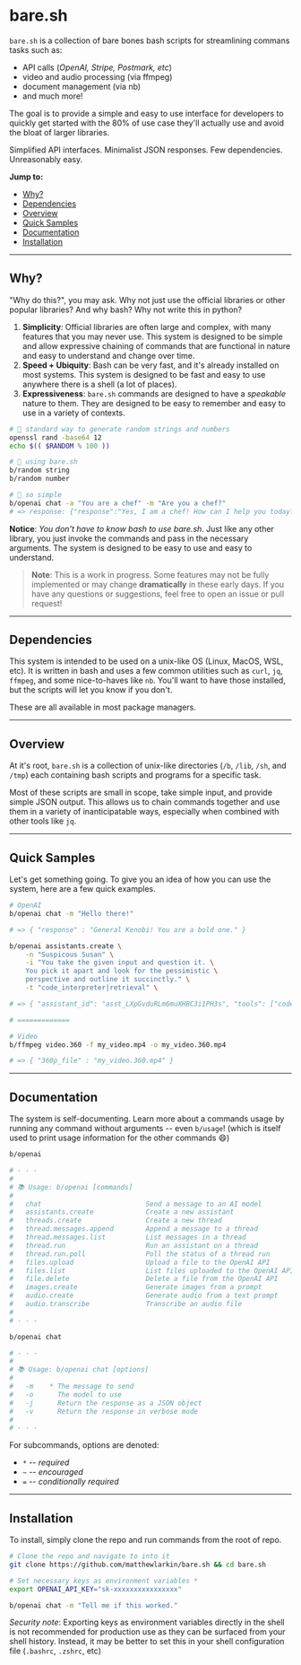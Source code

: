 # bare.sh

`bare.sh` is a collection of bare bones bash scripts for streamlining commans tasks such as:

- API calls (*OpenAI, Stripe, Postmark, etc*)
- video and audio processing (via ffmpeg)
- document management (via nb)
- and much more!

The goal is to provide a simple and easy to use interface for developers to quickly get started with the 80% of use case they'll actually use and avoid the bloat of larger libraries.

Simplified API interfaces. Minimalist JSON responses. Few dependencies. Unreasonably easy.

**Jump to:**
- [Why?](#why)
- [Dependencies](#dependencies)
- [Overview](#overview)
- [Quick Samples](#quick-samples)
- [Documentation](#documentation)
- [Installation](#installation)

---

## Why?
"Why do this?", you may ask. Why not just use the official libraries or other popular libraries? And why bash? Why not write this in python?

1. **Simplicity**: Official libraries are often large and complex, with many features that you may never use. This system is designed to be simple and allow expressive chaining of commands that are functional in nature and easy to understand and change over time.
2. **Speed + Ubiquity**: Bash can be very fast, and it's already installed on most systems. This system is designed to be fast and easy to use anywhere there is a shell (a lot of places).
3. **Expressiveness**: `bare.sh` commands are designed to have a *speakable* nature to them. They are designed to be easy to remember and easy to use in a variety of contexts.

```bash
# 😬 standard way to generate random strings and numbers
openssl rand -base64 12
echo $(( $RANDOM % 100 ))

# 🤩 using bare.sh
b/random string
b/random number

# 🤩 so simple
b/openai chat -a "You are a chef" -m "Are you a chef?"
# => response: {"response":"Yes, I am a chef! How can I help you today?"}
```

**Notice**: *You don't have to know bash to use bare.sh*. Just like any other library, you just invoke the commands and pass in the necessary arguments. The system is designed to be easy to use and easy to understand.

> **Note**: This is a work in progress. Some features may not be fully implemented or may change **dramatically** in these early days. If you have any questions or suggestions, feel free to open an issue or pull request!

---

## Dependencies
This system is intended to be used on a unix-like OS (Linux, MacOS, WSL, etc). It is written in bash and uses a few common utilities such as `curl`, `jq`, `ffmpeg`, and some nice-to-haves like `nb`. You'll want to have those installed, but the scripts will let you know if you don't.

These are all available in most package managers.

---

## Overview
At it's root, `bare.sh` is a collection of unix-like directories (`/b`, `/lib`, `/sh`, and `/tmp`) each containing bash scripts and programs for a specific task.

Most of these scripts are small in scope, take simple input, and provide simple JSON output. This allows us to chain commands together and use them in a variety of inanticipatable ways, especially when combined with other tools like `jq`.

---

## Quick Samples
Let's get something going. To give you an idea of how you can use the system, here are a few quick examples.
```bash
# OpenAI
b/openai chat -m "Hello there!"

# => { "response" : "General Kenobi! You are a bold one." }

b/openai assistants.create \
    -n "Suspicous Susan" \
    -i "You take the given input and question it. \
    You pick it apart and look for the pessimistic \
    perspective and outline it succinctly." \
    -t "code_interpreter|retrieval" \

# => { "assistant_id": "asst_LXpGvduRLm6muXHBC3i1PH3s", "tools": ["code_interpreter","retrieval"] }

# =============

# Video
b/ffmpeg video.360 -f my_video.mp4 -o my_video.360.mp4

# => { "360p_file" : "my_video.360.mp4" }
```

---

## Documentation
The system is self-documenting. Learn more about a commands usage by running any command without arguments -- even `b/usage`! (which is itself used to print usage information for the other commands 😄)
```bash
b/openai

# - - -
#
# 📚 Usage: b/openai [commands]
#
#   chat                          Send a message to an AI model
#   assistants.create             Create a new assistant
#   threads.create                Create a new thread
#   thread.messages.append        Append a message to a thread
#   thread.messages.list          List messages in a thread
#   thread.run                    Run an assistant on a thread
#   thread.run.poll               Poll the status of a thread run
#   files.upload                  Upload a file to the OpenAI API
#   files.list                    List files uploaded to the OpenAI API
#   file.delete                   Delete a file from the OpenAI API
#   images.create                 Generate images from a prompt
#   audio.create                  Generate audio from a text prompt
#   audio.transcribe              Transcribe an audio file
#
# - - -

b/openai chat

# - - -
#
# 📚 Usage: b/openai chat [options]
#
#   -m    * The message to send
#   -o      The model to use
#   -j      Return the response as a JSON object
#   -v      Return the response in verbose mode
#
# - - -
```
For subcommands, options are denoted:
- `*` -- *required*
- `~` -- *encouraged*
- `=` -- *conditionally required*

---

## Installation
To install, simply clone the repo and run commands from the root of repo.
```bash
# Clone the repo and navigate to into it
git clone https://github.com/matthewlarkin/bare.sh && cd bare.sh

# Set necessary keys as environment variables *
export OPENAI_API_KEY="sk-xxxxxxxxxxxxxxxx"

b/openai chat -m "Tell me if this worked."
```
*Security note*: Exporting keys as environment variables directly in the shell is not recommended for production use as they can be surfaced from your shell history. Instead, it may be better to set this in your shell configuration file (`.bashrc`, `.zshrc`, etc)

